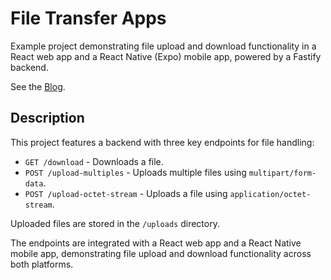# File Transfer Apps

Example project demonstrating file upload and download functionality in a React web app and a React Native (Expo) mobile app, powered by a Fastify backend.

See the [Blog](https://dev.to/josiex/react-expo-how-to-upload-download-files-528f).

## Description

This project features a backend with three key endpoints for file handling:

- `GET /download` - Downloads a file.
- `POST /upload-multiples` - Uploads multiple files using `multipart/form-data`.
- `POST /upload-octet-stream` - Uploads a file using `application/octet-stream`.

Uploaded files are stored in the `/uploads` directory.

The endpoints are integrated with a React web app and a React Native mobile app, demonstrating file upload and download functionality across both platforms.
